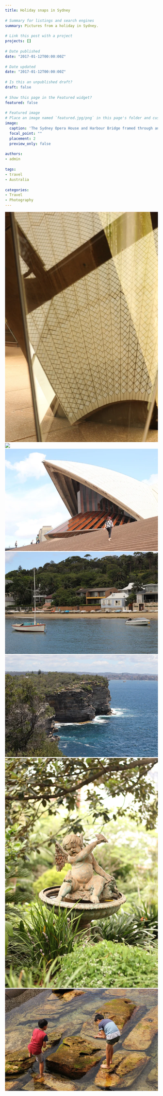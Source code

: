 ```yaml
---
title: Holiday snaps in Sydney

# Summary for listings and search engines
summary: Pictures from a holiday in Sydney.

# Link this post with a project
projects: []

# Date published
date: "2017-01-12T00:00:00Z"

# Date updated
date: "2017-01-12T00:00:00Z"

# Is this an unpublished draft?
draft: false

# Show this page in the Featured widget?
featured: false

# Featured image
# Place an image named `featured.jpg/png` in this page's folder and customize its options here.
image:
  caption: 'The Sydney Opera House and Harbour Bridge framed through an empty metal frame.'
  focal_point: ""
  placement: 2
  preview_only: false

authors:
- admin

tags:
- travel
- Australia

categories:
- Travel
- Photography
---
```


![](sydney-glass.jpg)
![](sydney-operahouseconcrete.jpg)
![](sydney-operahouse.jpg)
![](sydney-beach.jpg)
![](sydney-shore.jpg)
![](sydney-gardenstatue.jpg)
![](sydney-tidepooling.jpg)
